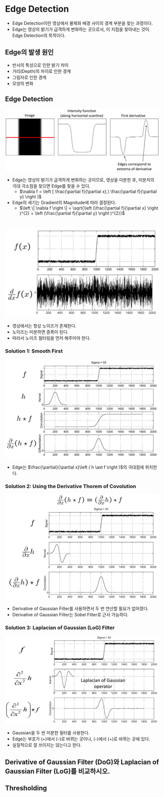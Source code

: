 # Edge Detection

- Edge Detection이란 영상에서 물체와 배경 사이의 경계 부분을 찾는 과정이다.
- Edge는 영상의 밝기가 급격하게 변화하는 곳으로서, 이 지점을 찾아내는 것이 Edge Detection의 목적이다.

## Edge의 발생 원인

- 반사의 특성으로 인한 밝기 차이
- 거리(Depth)의 차이로 인한 경계
- 그림자로 인한 경계
- 모양의 변화

## Edge Detection

![](img/derivatives.PNG)

- Edge는 영상의 밝기가 급격하게 변화하는 곳이므로, 영상을 미분한 후, 미분치의 극대 극소점을 찾으면 Edge를 찾을 수 있다.
  - $\nabla f = \left [ \frac{\partial f}{\partial x},\ \frac{\partial f}{\partial y} \right ]$
- Edge의 세기는 Gradient의 Magnitude에 따라 결정된다.
  - $\left \| \nabla f \right \| = \sqrt{\left (\frac{\partial f}{\partial x}  \right )^{2} + \left (\frac{\partial f}{\partial y}  \right )^{2}}$

<br>

![](img/noise.PNG)

- 영상에서는 항상 노이즈가 존재한다.
- 노이즈는 미분하면 증폭이 된다.
- 따라서 노이즈 필터링을 먼저 해주어야 한다.

### Solution 1: Smooth First

![](img/solution1.PNG)

- Edge는 $\frac{\partial}{\partial x}\left ( h \ast f \right )$의 극대점에 위치한다.

### Solution 2: Using the Derivative Thorem of Covolution

![](img/solution2.PNG)

- Derivative of Gaussian Filter를 사용하면서 두 번 연산할 필요가 없어졌다.
- Derivative of Gaussian Filter는 Sobel Filter로 근사 가능하다.

### Solution 3: Laplacian of Gaussian (LoG) Filter

![](img/LoG.png)

- Gaussian을 두 번 미분한 필터를 사용한다.
- Edge는 부호가 (+)에서 (-)로 바뀌는 곳이나, (-)에서 (+)로 바뀌는 곳에 있다.
- 실질적으로 잘 쓰이지는 않는다고 한다.

## Derivative of Gaussian Filter (DoG)와 Laplacian of Gaussian Filter (LoG)를 비교하시오.

## Thresholding
